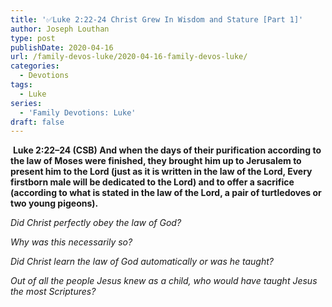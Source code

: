 ```yaml
---
title: '✅Luke 2:22-24 Christ Grew In Wisdom and Stature [Part 1]'
author: Joseph Louthan
type: post
publishDate: 2020-04-16
url: /family-devos-luke/2020-04-16-family-devos-luke/
categories:
  - Devotions
tags:
  - Luke
series:
  - 'Family Devotions: Luke'
draft: false
---
```


​		**Luke 2:22–24 (CSB) And when the days of their purification according to the law of Moses were finished, they brought him up to Jerusalem to present him to the Lord  (just as it is written in the law of the Lord, Every firstborn male will be dedicated to the Lord)  and to offer a sacrifice (according to what is stated in the law of the Lord, a pair of turtledoves or two young pigeons).** 

*Did Christ perfectly obey the law of God?*

*Why was this necessarily so?*

*Did Christ learn the law of God automatically or was he taught?*

*Out of all* *the people Jesus knew as a child, who would have taught Jesus the most Scriptures?*

